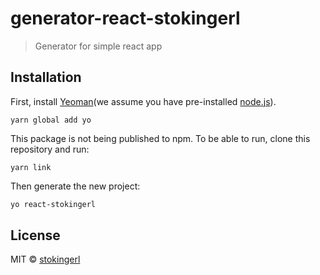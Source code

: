 # generator-react-stokingerl
> Generator for simple react app

## Installation

First, install [Yeoman](http://yeoman.io)(we assume you have pre-installed [node.js](https://nodejs.org/)).

```
yarn global add yo
```

This package is not being published to npm. To be able to run, clone this repository and run:

```
yarn link
```

Then generate the new project:

```bash
yo react-stokingerl
```

## License

MIT © [stokingerl]()


[npm-image]: https://badge.fury.io/js/generator-typescript-simple.svg
[travis-image]: https://travis-ci.com/stokingerl/generator-typescript-simple.svg?branch=master
